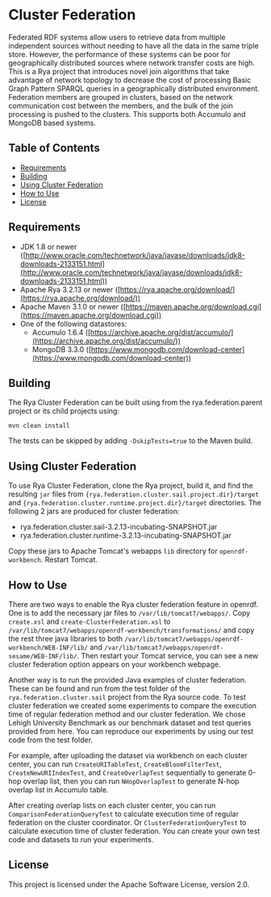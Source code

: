 <!--
Licensed to the Apache Software Foundation (ASF) under one
or more contributor license agreements.  See the NOTICE file
distributed with this work for additional information
regarding copyright ownership.  The ASF licenses this file
to you under the Apache License, Version 2.0 (the
"License"); you may not use this file except in compliance
with the License.  You may obtain a copy of the License at

  http://www.apache.org/licenses/LICENSE-2.0

Unless required by applicable law or agreed to in writing,
software distributed under the License is distributed on an
"AS IS" BASIS, WITHOUT WARRANTIES OR CONDITIONS OF ANY
KIND, either express or implied.  See the License for the
specific language governing permissions and limitations
under the License.
-->

# Cluster Federation


Federated RDF systems allow users to retrieve data from multiple independent sources without needing to have all the data in the same triple store. However, the performance of these systems can be poor for geographically distributed sources where network transfer costs are high. This is a Rya project that introduces novel join algorithms that take advantage of network topology to decrease the cost of processing Basic Graph Pattern SPARQL queries in a geographically distributed environment. Federation members are grouped in clusters, based on the network communication cost between the members, and the bulk of the join processing is pushed to the clusters. This supports both Accumulo and MongoDB based systems.

## Table of Contents

- [Requirements](#requirements)
- [Building](#building)
- [Using Cluster Federation](#using-cluster-federation)
- [How to Use](#how-to-use)
- [License](#license)

## Requirements
* JDK 1.8 or newer ([http://www.oracle.com/technetwork/java/javase/downloads/jdk8-downloads-2133151.html](http://www.oracle.com/technetwork/java/javase/downloads/jdk8-downloads-2133151.html))
* Apache Rya 3.2.13 or newer ([https://rya.apache.org/download/](https://rya.apache.org/download/))
* Apache Maven 3.1.0 or newer ([https://maven.apache.org/download.cgi](https://maven.apache.org/download.cgi))
* One of the following datastores:
    * Accumulo 1.6.4 ([https://archive.apache.org/dist/accumulo/](https://archive.apache.org/dist/accumulo/))
    * MongoDB 3.3.0 ([https://www.mongodb.com/download-center](https://www.mongodb.com/download-center))

## Building

The Rya Cluster Federation can be built using from the rya.federation.parent project or its child projects using:

`mvn clean install`

The tests can be skipped by adding `-DskipTests=true` to the Maven build.

## Using Cluster Federation

To use Rya Cluster Federation, clone the Rya project, build it, and find the resulting `jar` files from `{rya.federation.cluster.sail.project.dir}/target` and `{rya.federation.cluster.runtime.project.dir}/target` directories. The following 2 jars are produced for cluster federation:

  * rya.federation.cluster.sail-3.2.13-incubating-SNAPSHOT.jar
  * rya.federation.cluster.runtime-3.2.13-incubating-SNAPSHOT.jar
  
Copy these jars to Apache Tomcat's webapps `lib` directory for `openrdf-workbench`. Restart Tomcat.

## How to Use

There are two ways to enable the Rya cluster federation feature in openrdf. One is to add the necessary jar files to `/var/lib/tomcat7/webapps/`. Copy `create.xsl` and `create-ClusterFederation.xsl` to `/var/lib/tomcat7/webapps/openrdf-workbench/transformations/` and copy the rest three java libraries to both `/var/lib/tomcat7/webapps/openrdf-workbench/WEB-INF/lib/` and `/var/lib/tomcat7/webapps/openrdf-sesame/WEB-INF/lib/`. Then restart your Tomcat service, you can see a new cluster federation option appears on your workbench webpage.

Another way is to run the provided Java examples of cluster federation. These can be found and run from the test folder of the `rya.federation.cluster.sail` project from the Rya source code. To test cluster federation we created some experiments to compare the execution time of regular federation method and our cluster federation. We chose Lehigh University Benchmark as our benchmark dataset and test queries provided from here. You can reproduce our experiments by using our test code from the test folder.

For example, after uploading the dataset via workbench on each cluster center, you can run `CreateURITableTest`, `CreateBloomFilterTest`, `CreateNewURIIndexTest`, and `CreateOverlapTest` sequentially to generate 0-hop overlap list, then you can run `NHopOverlapTest` to generate N-hop overlap list in Accumulo table.

After creating overlap lists on each cluster center, you can run `ComparisonFederationQueryTest` to calculate execution time of regular federation on the cluster coordinator. Or `ClusterFederationQueryTest` to calculate execution time of cluster federation. You can create your own test code and datasets to run your experiments.

## License

This project is licensed under the Apache Software License, version 2.0.